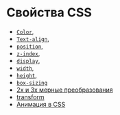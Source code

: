 # Свойства CSS

- [```Color```](http://htmlbook.ru/css/color),
- [```Text-align```](http://htmlbook.ru/css/text-align),
- [```position```](http://htmlbook.ru/css/position),
- [```z-index```](http://htmlbook.ru/css/z-index),
- [```display```](http://htmlbook.ru/css/display),
- [```width```](http://htmlbook.ru/css/width),
- [```height```](http://htmlbook.ru/css/height),
- [```box-sizing```](http://htmlbook.ru/css/box-sizing)
- [2x и 3х мерные преобразования](http://htmlbook.ru/blog/matritsa-preobrazovanii)
- [transform](http://htmlbook.ru/css/transform)
- [Анимация в CSS](http://htmlbook.ru/css/animation-delay)


